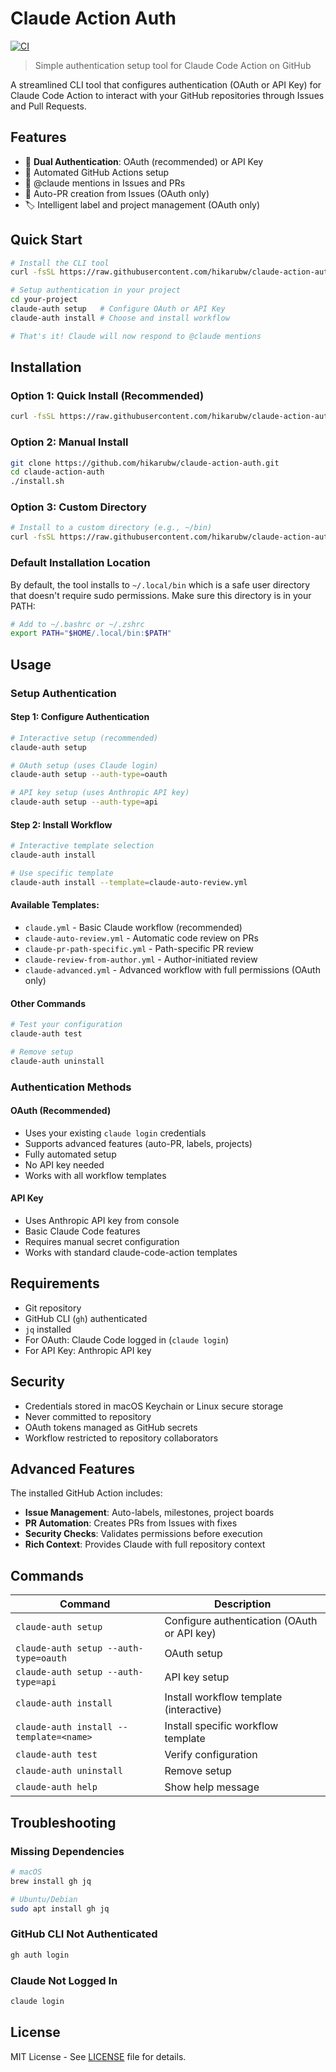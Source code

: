 # Claude Action Auth

[![CI](https://github.com/hikarubw/claude-action-auth/actions/workflows/ci.yml/badge.svg)](https://github.com/hikarubw/claude-action-auth/actions/workflows/ci.yml)

> Simple authentication setup tool for Claude Code Action on GitHub

A streamlined CLI tool that configures authentication (OAuth or API Key) for Claude Code Action to interact with your GitHub repositories through Issues and Pull Requests.

## Features

- 🔐 **Dual Authentication**: OAuth (recommended) or API Key
- 🤖 Automated GitHub Actions setup
- 💬 @claude mentions in Issues and PRs
- 🔀 Auto-PR creation from Issues (OAuth only)
- 🏷️ Intelligent label and project management (OAuth only)

## Quick Start

```bash
# Install the CLI tool
curl -fsSL https://raw.githubusercontent.com/hikarubw/claude-action-auth/main/install.sh | bash

# Setup authentication in your project
cd your-project
claude-auth setup   # Configure OAuth or API Key
claude-auth install # Choose and install workflow

# That's it! Claude will now respond to @claude mentions
```

## Installation

### Option 1: Quick Install (Recommended)
```bash
curl -fsSL https://raw.githubusercontent.com/hikarubw/claude-action-auth/main/install.sh | bash
```

### Option 2: Manual Install
```bash
git clone https://github.com/hikarubw/claude-action-auth.git
cd claude-action-auth
./install.sh
```

### Option 3: Custom Directory
```bash
# Install to a custom directory (e.g., ~/bin)
curl -fsSL https://raw.githubusercontent.com/hikarubw/claude-action-auth/main/install.sh | bash -s -- ~/bin
```

### Default Installation Location

By default, the tool installs to `~/.local/bin` which is a safe user directory that doesn't require sudo permissions. Make sure this directory is in your PATH:

```bash
# Add to ~/.bashrc or ~/.zshrc
export PATH="$HOME/.local/bin:$PATH"
```

## Usage

### Setup Authentication

#### Step 1: Configure Authentication
```bash
# Interactive setup (recommended)
claude-auth setup

# OAuth setup (uses Claude login)
claude-auth setup --auth-type=oauth

# API key setup (uses Anthropic API key)
claude-auth setup --auth-type=api
```

#### Step 2: Install Workflow
```bash
# Interactive template selection
claude-auth install

# Use specific template
claude-auth install --template=claude-auto-review.yml
```

#### Available Templates:
- `claude.yml` - Basic Claude workflow (recommended)
- `claude-auto-review.yml` - Automatic code review on PRs
- `claude-pr-path-specific.yml` - Path-specific PR review
- `claude-review-from-author.yml` - Author-initiated review
- `claude-advanced.yml` - Advanced workflow with full permissions (OAuth only)

#### Other Commands
```bash
# Test your configuration
claude-auth test

# Remove setup
claude-auth uninstall
```

### Authentication Methods

#### OAuth (Recommended)
- Uses your existing `claude login` credentials
- Supports advanced features (auto-PR, labels, projects)
- Fully automated setup
- No API key needed
- Works with all workflow templates

#### API Key
- Uses Anthropic API key from console
- Basic Claude Code features
- Requires manual secret configuration
- Works with standard claude-code-action templates

## Requirements

- Git repository
- GitHub CLI (`gh`) authenticated
- `jq` installed
- For OAuth: Claude Code logged in (`claude login`)
- For API Key: Anthropic API key

## Security

- Credentials stored in macOS Keychain or Linux secure storage
- Never committed to repository
- OAuth tokens managed as GitHub secrets
- Workflow restricted to repository collaborators

## Advanced Features

The installed GitHub Action includes:

- **Issue Management**: Auto-labels, milestones, project boards
- **PR Automation**: Creates PRs from Issues with fixes
- **Security Checks**: Validates permissions before execution
- **Rich Context**: Provides Claude with full repository context

## Commands

| Command | Description |
|---------|-------------|
| `claude-auth setup` | Configure authentication (OAuth or API key) |
| `claude-auth setup --auth-type=oauth` | OAuth setup |
| `claude-auth setup --auth-type=api` | API key setup |
| `claude-auth install` | Install workflow template (interactive) |
| `claude-auth install --template=<name>` | Install specific workflow template |
| `claude-auth test` | Verify configuration |
| `claude-auth uninstall` | Remove setup |
| `claude-auth help` | Show help message |

## Troubleshooting

### Missing Dependencies
```bash
# macOS
brew install gh jq

# Ubuntu/Debian
sudo apt install gh jq
```

### GitHub CLI Not Authenticated
```bash
gh auth login
```

### Claude Not Logged In
```bash
claude login
```

## License

MIT License - See [LICENSE](LICENSE) file for details.